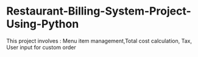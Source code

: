 # Restaurant-Billing-System-Project-Using-Python
This project involves : Menu item management,Total cost calculation, Tax, User input for custom order

